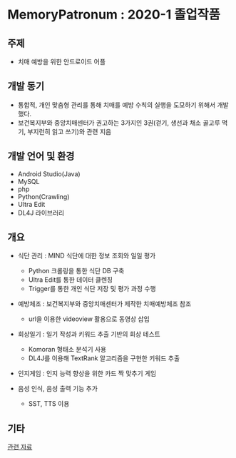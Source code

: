 # MemoryPatronum : 2020-1 졸업작품
## 주제
* 치매 예방을 위한 안드로이드 어플


## 개발 동기
* 통합적, 개인 맞춤형 관리를 통해 치매를 예방 수칙의 실행을 도모하기 위해서 개발했다.
* 보건복지부와 중앙치매센터가 권고하는 3가지인 3권(걷기, 생선과 채소 골고루 먹기, 부지런히 읽고 쓰기)와 관련 지음


## 개발 언어 및 환경
* Android Studio(Java)
* MySQL
* php
* Python(Crawling)
* Ultra Edit
* DL4J 라이브러리



## 개요

* 식단 관리 : MIND 식단에 대한 정보 조회와 일일 평가
  * Python 크롤링을 통한 식단 DB 구축
  * Ultra Edit를 통한 데이터 클렌징
  * Trigger를 통한 개인 식단 저장 및 평가 과정 수행

* 예방체조 : 보건복지부와 중앙치매센터가 제작한 치매예방체조 참조
  * url을 이용한 videoview 활용으로 동영상 삽입

* 회상일기 : 일기 작성과 키워드 추출 기반의 회상 테스트
  * Komoran 형태소 분석기 사용
  * DL4J를 이용해 TextRank 알고리즘을 구현한 키워드 추출

* 인지게임 : 인지 능력 향상을 위한 카드 짝 맞추기 게임
* 음성 인식, 음성 출력 기능 추가
  * SST, TTS 이용

## 기타
[관련 자료](https://drive.google.com/open?id=1ogs0yZZUMmYDphnPCvVe4AezSzvJEl5X)
